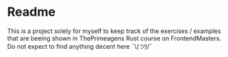 # Readme
This is a project solely for myself to keep track of the exercises / examples that are beeing shown in ThePrimeagens Rust course on FrontendMasters.
Do not expect to find anything decent here ¯\\_(ツ)_/¯
